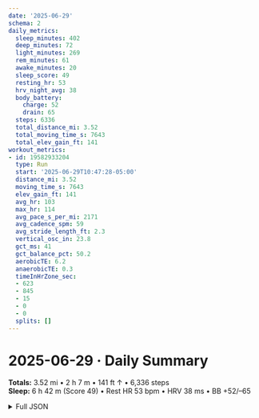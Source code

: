 ```yaml
---
date: '2025-06-29'
schema: 2
daily_metrics:
  sleep_minutes: 402
  deep_minutes: 72
  light_minutes: 269
  rem_minutes: 61
  awake_minutes: 20
  sleep_score: 49
  resting_hr: 53
  hrv_night_avg: 38
  body_battery:
    charge: 52
    drain: 65
  steps: 6336
  total_distance_mi: 3.52
  total_moving_time_s: 7643
  total_elev_gain_ft: 141
workout_metrics:
- id: 19582933204
  type: Run
  start: '2025-06-29T10:47:28-05:00'
  distance_mi: 3.52
  moving_time_s: 7643
  elev_gain_ft: 141
  avg_hr: 103
  max_hr: 114
  avg_pace_s_per_mi: 2171
  avg_cadence_spm: 59
  avg_stride_length_ft: 2.3
  vertical_osc_in: 23.8
  gct_ms: 41
  gct_balance_pct: 50.2
  aerobicTE: 6.2
  anaerobicTE: 0.3
  timeInHrZone_sec:
  - 623
  - 845
  - 15
  - 0
  - 0
  splits: []
---
```

# 2025-06-29 · Daily Summary
**Totals:** 3.52 mi • 2 h 7 m • 141 ft ↑ • 6,336 steps  
**Sleep:** 6 h 42 m (Score 49) • Rest HR 53 bpm • HRV 38 ms • BB +52/–65

<details>
<summary>Full JSON</summary>

```json
{
  "date": "2025-06-29",
  "schema": 2,
  "daily_metrics": {
    "sleep_minutes": 402,
    "deep_minutes": 72,
    "light_minutes": 269,
    "rem_minutes": 61,
    "awake_minutes": 20,
    "sleep_score": 49,
    "resting_hr": 53,
    "hrv_night_avg": 38,
    "body_battery": {
      "charge": 52,
      "drain": 65
    },
    "steps": 6336,
    "total_distance_mi": 3.52,
    "total_moving_time_s": 7643,
    "total_elev_gain_ft": 141
  },
  "workout_metrics": [
    {
      "id": 19582933204,
      "type": "Run",
      "start": "2025-06-29T10:47:28-05:00",
      "distance_mi": 3.52,
      "moving_time_s": 7643,
      "elev_gain_ft": 141,
      "avg_hr": 103,
      "max_hr": 114,
      "avg_pace_s_per_mi": 2171,
      "avg_cadence_spm": 59,
      "avg_stride_length_ft": 2.3,
      "vertical_osc_in": 23.8,
      "gct_ms": 41,
      "gct_balance_pct": 50.2,
      "aerobicTE": 6.2,
      "anaerobicTE": 0.3,
      "timeInHrZone_sec": [
        623,
        845,
        15,
        0,
        0
      ],
      "splits": []
    }
  ]
}
```
</details>
